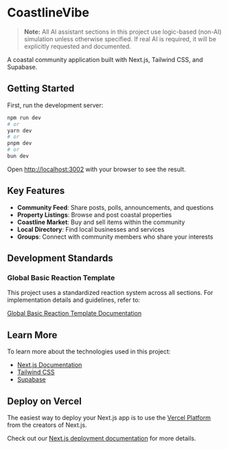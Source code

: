 # CoastlineVibe

> **Note:** All AI assistant sections in this project use logic-based (non-AI) simulation unless otherwise specified. If real AI is required, it will be explicitly requested and documented.

A coastal community application built with Next.js, Tailwind CSS, and Supabase.

## Getting Started

First, run the development server:

```bash
npm run dev
# or
yarn dev
# or
pnpm dev
# or
bun dev
```

Open [http://localhost:3002](http://localhost:3002) with your browser to see the result.

## Key Features

- **Community Feed**: Share posts, polls, announcements, and questions
- **Property Listings**: Browse and post coastal properties
- **Coastline Market**: Buy and sell items within the community
- **Local Directory**: Find local businesses and services
- **Groups**: Connect with community members who share your interests

## Development Standards

### Global Basic Reaction Template

This project uses a standardized reaction system across all sections. For implementation details and guidelines, refer to:

[Global Basic Reaction Template Documentation](./docs/GLOBAL_BASIC_REACTION_TEMPLATE.md)

## Learn More

To learn more about the technologies used in this project:

- [Next.js Documentation](https://nextjs.org/docs)
- [Tailwind CSS](https://tailwindcss.com/docs)
- [Supabase](https://supabase.io/docs)

## Deploy on Vercel

The easiest way to deploy your Next.js app is to use the [Vercel Platform](https://vercel.com/new) from the creators of Next.js.

Check out our [Next.js deployment documentation](https://nextjs.org/docs/app/building-your-application/deploying) for more details.